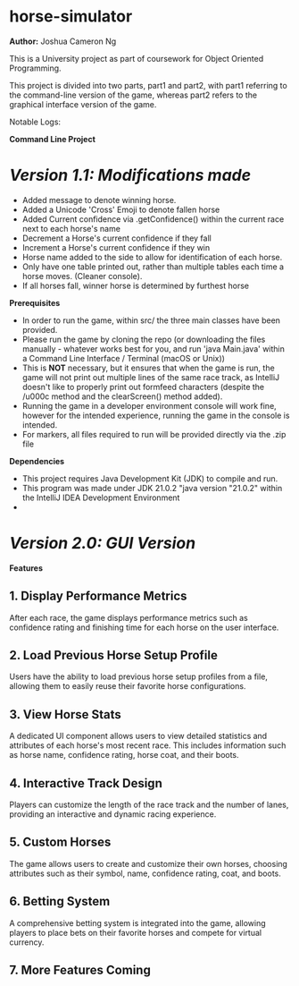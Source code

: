 # horse-simulator

**Author:** Joshua Cameron Ng

This is a University project as part of coursework for Object Oriented Programming.

This project is divided into two parts, part1 and part2, with part1 referring to the command-line version of the game, whereas part2 refers to the graphical interface version of the game.



Notable Logs:

**Command Line Project**

# *Version 1.1: Modifications made*
- Added message to denote winning horse.
- Added a Unicode 'Cross' Emoji to denote fallen horse
- Added Current confidence via .getConfidence() within the current race next to each horse's name
- Decrement a Horse's current confidence if they fall
- Increment a Horse's current confidence if they win
- Horse name added to the side to allow for identification of each horse.
- Only have one table printed out, rather than multiple tables each time a horse moves. (Cleaner console).
- If all horses fall, winner horse is determined by furthest horse

**Prerequisites**
- In order to run the game, within src/ the three main classes have been provided.
- Please run the game by cloning the repo (or downloading the files manually - whatever works best for you, and run 'java Main.java' within a Command Line Interface / Terminal (macOS or Unix))
- This is **NOT** necessary, but it ensures that when the game is run, the game will not print out multiple lines of the same race track, as IntelliJ doesn't like to properly print out formfeed characters (despite the /u000c method and the clearScreen() method added).
- Running the game in a developer environment console will work fine, however for the intended experience, running the game in the console is intended.
- For markers, all files required to run will be provided directly via the .zip file

**Dependencies**
- This project requires Java Development Kit (JDK) to compile and run.
- This program was made under JDK 21.0.2 "java version "21.0.2" within the IntelliJ IDEA Development Environment
- 


# *Version 2.0: GUI Version*

**Features**

## 1. Display Performance Metrics
After each race, the game displays performance metrics such as confidence rating and finishing time for each horse on the user interface.

## 2. Load Previous Horse Setup Profile
Users have the ability to load previous horse setup profiles from a file, allowing them to easily reuse their favorite horse configurations.

## 3. View Horse Stats
A dedicated UI component allows users to view detailed statistics and attributes of each horse's most recent race. This includes information such as horse name, confidence rating, horse coat, and their boots.

## 4. Interactive Track Design
Players can customize the length of the race track and the number of lanes, providing an interactive and dynamic racing experience.

## 5. Custom Horses
The game allows users to create and customize their own horses, choosing attributes such as their symbol, name, confidence rating, coat, and boots.

## 6. Betting System
A comprehensive betting system is integrated into the game, allowing players to place bets on their favorite horses and compete for virtual currency.

## 7. More Features Coming
